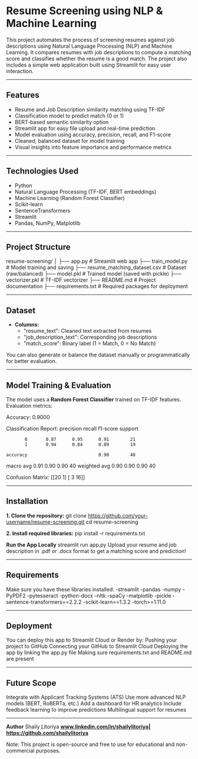 # Resume Screening using NLP & Machine Learning

This project automates the process of screening resumes against job descriptions using Natural Language Processing (NLP) and Machine Learning. It compares resumes with job descriptions to compute a matching score and classifies whether the resume is a good match. The project also includes a simple web application built using Streamlit for easy user interaction.

---

## Features

- Resume and Job Description similarity matching using TF-IDF
- Classification model to predict match (0 or 1)
- BERT-based semantic similarity option
- Streamlit app for easy file upload and real-time prediction
- Model evaluation using accuracy, precision, recall, and F1-score
- Cleaned, balanced dataset for model training
- Visual insights into feature importance and performance metrics

---

## Technologies Used

- Python
- Natural Language Processing (TF-IDF, BERT embeddings)
- Machine Learning (Random Forest Classifier)
- Scikit-learn
- SentenceTransformers
- Streamlit
- Pandas, NumPy, Matplotlib

---

## Project Structure

resume-screening/ │ ├── app.py # Streamlit web app ├── train_model.py # Model training and saving ├── resume_matching_dataset.csv # Dataset (raw/balanced) ├── model.pkl # Trained model (saved with pickle) ├── vectorizer.pkl # TF-IDF vectorizer ├── README.md # Project documentation ├── requirements.txt # Required packages for deployment


---

## Dataset

- **Columns:**
  - "resume_text": Cleaned text extracted from resumes
  - "job_description_text": Corresponding job descriptions
  - "match_score": Binary label (1 = Match, 0 = No Match)

You can also generate or balance the dataset manually or programmatically for better evaluation.

---

## Model Training & Evaluation

The model uses a **Random Forest Classifier** trained on TF-IDF features. Evaluation metrics:

Accuracy: 0.9000

Classification Report:
               precision    recall  f1-score   support

           0       0.87      0.95      0.91        21
           1       0.94      0.84      0.89        19

    accuracy                           0.90        40
   macro avg       0.91      0.90      0.90        40
weighted avg       0.90      0.90      0.90        40


Confusion Matrix:
 [[20  1]
 [ 3 16]]


---

## Installation

**1. Clone the repository:**
git clone https://github.com/your-username/resume-screening.git
cd resume-screening

**2. Install required libraries:**
pip install -r requirements.txt

**Run the App Locally**
streamlit run app.py
Upload your resume and job description in .pdf or .docx format to get a matching score and prediction!

---

## Requirements
Make sure you have these libraries installed:
    -streamlit
    -pandas
    -numpy
    -PyPDF2
    -pytesseract
    -python-docx
    -nltk
    -spaCy
    -matplotlib
    -pickle
    -sentence-transformers==2.2.2
    -scikit-learn==1.3.2
    -torch>=1.11.0

---

## Deployment
You can deploy this app to Streamlit Cloud or Render by:
Pushing your project to GitHub
Connecting your GitHub to Streamlit Cloud
Deploying the app by linking the app.py file
Making sure requirements.txt and README.md are present

---

## Future Scope
Integrate with Applicant Tracking Systems (ATS)
Use more advanced NLP models (BERT, RoBERTa, etc.)
Add a dashboard for HR analytics
Include feedback learning to improve predictions
Multilingual support for resumes

---

**Author**
Shaily Litoriya
**www.linkedin.com/in/shailylitoriya| https://github.com/shailylitoriya**

Note: This project is open-source and free to use for educational and non-commercial purposes.